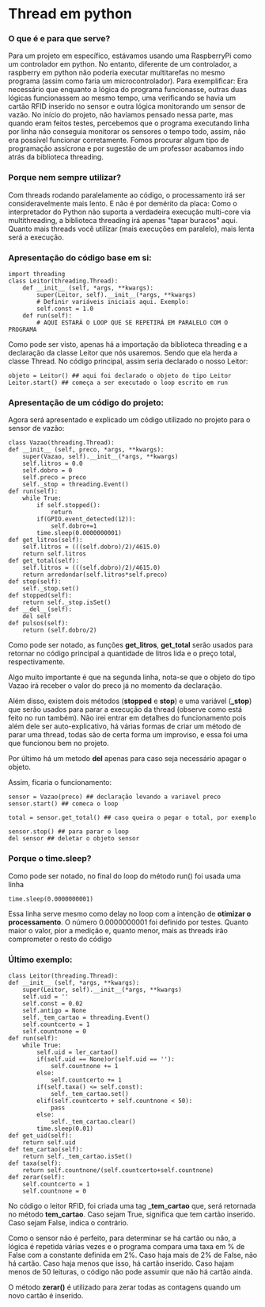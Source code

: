 # Thread em python

### O que é e para que serve?

Para um projeto em específico, estávamos usando uma RaspberryPi como um controlador em python. No entanto, diferente de um controlador, a raspberry em python não poderia executar multitarefas no mesmo programa (assim como faria um microcontrolador). Para exemplificar: Era necessário que enquanto a lógica do programa funcionasse, outras duas lógicas funcionassem ao mesmo tempo, uma verificando se havia um cartão RFID inserido no sensor e outra lógica monitorando um sensor de vazão. No início do projeto, não havíamos pensado nessa parte, mas quando eram feitos testes, percebemos que o programa executando linha por linha não conseguia monitorar os sensores o tempo todo, assim, não era possível funcionar corretamente. Fomos procurar algum tipo de programação assícrona e por sugestão de um professor acabamos indo atrás da biblioteca threading.

 ### Porque nem sempre utilizar?

 Com threads rodando paralelamente ao código, o processamento irá ser consideravelmente mais lento. E não é por demérito da placa: Como o interpretador do Python não suporta a verdadeira execução multi-core via multithreading, a biblioteca threading irá apenas "tapar buracos" aqui. Quanto mais threads você utilizar (mais execuções em paralelo), mais lenta será a execução.

 ### Apresentação do código base em si:

~~~python3
import threading
class Leitor(threading.Thread):
	def __init__ (self, *args, **kwargs):
		super(Leitor, self).__init__(*args, **kwargs)
		# Definir variáveis iniciais aqui. Exemplo:
		self.const = 1.0
	def run(self):
		# AQUI ESTARÁ O LOOP QUE SE REPETIRÁ EM PARALELO COM O PROGRAMA
~~~

Como pode ser visto, apenas há a importação da biblioteca threading e a declaração da classe Leitor que nós usaremos. Sendo que ela herda a classe Thread. No código principal, assim seria declarado o nosso Leitor:

    objeto = Leitor() ## aqui foi declarado o objeto do tipo Leitor
    Leitor.start() ## começa a ser executado o loop escrito em run
    

 ### Apresentação de um código do projeto:
 
 Agora será apresentado e explicado um código utilizado no projeto para o sensor de vazão:
 
    class Vazao(threading.Thread):
	def __init__ (self, preco, *args, **kwargs):
		super(Vazao, self).__init__(*args, **kwargs)
		self.litros = 0.0
		self.dobro = 0
		self.preco = preco
		self._stop = threading.Event()
	def run(self):
		while True:
			if self.stopped():
				return
			if(GPIO.event_detected(12)):
				self.dobro+=1
			time.sleep(0.0000000001)
	def get_litros(self):
		self.litros = (((self.dobro)/2)/4615.0)
		return self.litros
	def get_total(self):
		self.litros = (((self.dobro)/2)/4615.0)
		return arredondar(self.litros*self.preco)
	def stop(self):
		self._stop.set()
	def stopped(self):
		return self._stop.isSet()
	def __del__(self):
		del self
	def pulsos(self):
		return (self.dobro/2)
		
		
Como pode ser notado, as funções **get_litros**, **get_total** serão usados para retornar no código principal a quantidade de litros lida e o preço total, respectivamente.

Algo muito importante é que na segunda linha, nota-se que o objeto do tipo Vazao irá receber o valor do preco já no momento da declaração.

Além disso, existem dois métodos (**stopped** e **stop**) e uma variável (**_stop**) que serão usados para parar a execução da thread (observe como está feito no run também). Não irei entrar em detalhes do funcionamento pois além dele ser auto-explicativo, há várias formas de criar um método de parar uma thread, todas são de certa forma um improviso, e essa foi uma que funcionou bem no projeto.

Por último há um metodo **__del__** apenas para caso seja necessário apagar o objeto.

Assim, ficaria o funcionamento:

    sensor = Vazao(preco) ## declaração levando a variavel preco
    sensor.start() ## comeca o loop
    
    total = sensor.get_total() ## caso queira o pegar o total, por exemplo
    
    sensor.stop() ## para parar o loop
    del sensor ## deletar o objeto sensor
    
    
### Porque o time.sleep?

Como pode ser notado, no final do loop do método run() foi usada uma linha 

    time.sleep(0.0000000001)
    
Essa linha serve mesmo como delay no loop com a intenção de **otimizar o processamento**. O número 0.0000000001 foi definido por testes. Quanto maior o valor, pior a medição e, quanto menor, mais as threads irão comprometer o resto do código

### Último exemplo:

    class Leitor(threading.Thread):
	def __init__ (self, *args, **kwargs):
		super(Leitor, self).__init__(*args, **kwargs)
		self.uid = ''
		self.const = 0.02
		self.antigo = None
		self._tem_cartao = threading.Event()
		self.countcerto = 1
		self.countnone = 0
	def run(self):
		while True:
			self.uid = ler_cartao()
			if(self.uid == None)or(self.uid == ''):
				self.countnone += 1
			else:
				self.countcerto += 1
			if(self.taxa() <= self.const):
				self._tem_cartao.set()
			elif(self.countcerto + self.countnone < 50):
				pass
			else:
				self._tem_cartao.clear()
			time.sleep(0.01)
	def get_uid(self):
		return self.uid
	def tem_cartao(self):
		return self._tem_cartao.isSet()
	def taxa(self):
		return self.countnone/(self.countcerto+self.countnone)
	def zerar(self):
		self.countcerto = 1
		self.countnone = 0
	
No código o leitor RFID, foi criada uma tag **_tem_cartao** que, será retornada no método **tem_cartao**. Caso sejam True, significa que tem cartão inserido. Caso sejam False, indica o contrário.

Como o sensor não é perfeito, para determinar se há cartão ou não, a lógica é repetida várias vezes e o programa compara uma taxa em % de False com a constante definida em 2%. Caso haja mais de 2% de False, não há cartão. Caso haja menos que isso, há cartão inserido. Caso hajam menos de 50 leituras, o código não pode assumir que não há cartão ainda.

O método **zerar()** é utilizado para zerar todas as contagens quando um novo cartão é inserido. 
